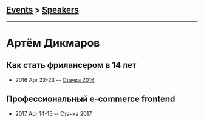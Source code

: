 ## [Events](../README.md) > [Speakers](../speakers.md)
---

# Артём Дикмаров

## Как стать фрилансером в 14 лет
- 2016 Apr 22-23 -- [Стачка 2016](https://www.youtube.com/watch?v=KqbdVGxIROQ&list=PL8EJzNcJZNp19Edpjwv-8eHWdm3RpLsNI&index=40&t=0s)    
## Профессиональный e-commerce frontend
- 2017 Apr 14-15 -- Стачка 2017    
